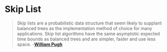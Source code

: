 # Skip List

> Skip lists are a probabilistic data structure that seem likely to supplant balanced trees as the implementation method of choice for many applications. Skip list algorithms have the same asymptotic expected time bounds as balanced trees and are simpler, faster and use less space.  -**[William Pugh](https://en.wikipedia.org/wiki/William_Pugh)**
